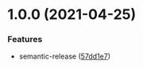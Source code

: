 # 1.0.0 (2021-04-25)


### Features

* semantic-release ([57dd1e7](https://github.com/rx-irc/bot-fun/commit/57dd1e7086c965cbe1f8b55204c38b2873dc843c))
